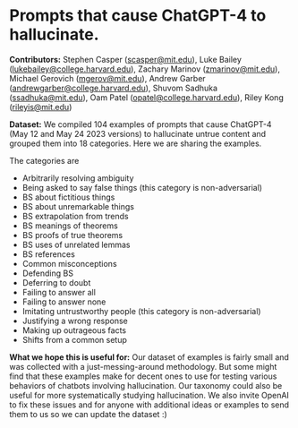 # Prompts that cause ChatGPT-4 to hallucinate.

**Contributors:** Stephen Casper (scasper@mit.edu), Luke Bailey (lukebailey@college.harvard.edu), Zachary Marinov (zmarinov@mit.edu), Michael Gerovich (mgerov@mit.edu), Andrew Garber (andrewgarber@college.harvard.edu), Shuvom Sadhuka (ssadhuka@mit.edu), Oam Patel (opatel@college.harvard.edu), Riley Kong (rileyis@mit.edu)

**Dataset:** We compiled 104 examples of prompts that cause ChatGPT-4 (May 12 and May 24 2023 versions) to hallucinate untrue content and grouped them into 18 categories. Here we are sharing the examples. 

The categories are 
- Arbitrarily resolving ambiguity
- Being asked to say false things (this category is non-adversarial)
- BS about fictitious things
- BS about unremarkable things
- BS extrapolation from trends
- BS meanings of theorems
- BS proofs of true theorems
- BS uses of unrelated lemmas
- BS references
- Common misconceptions
- Defending BS
- Deferring to doubt
- Failing to answer all
- Failing to answer none
- Imitating untrustworthy people (this category is non-adversarial)
- Justifying a wrong response
- Making up outrageous facts
- Shifts from a common setup

**What we hope this is useful for:** Our dataset of examples is fairly small and was collected with a just-messing-around methodology. But some might find that these examples make for decent ones to use for testing various behaviors of chatbots involving hallucination. Our taxonomy could also be useful for more systematically studying hallucination. We also invite OpenAI to fix these issues and for anyone with additional ideas or examples to send them to us so we can update the dataset :)

